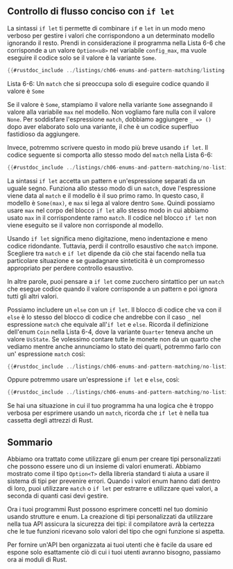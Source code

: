 ## Controllo di flusso conciso con `if let`

La sintassi `if let` ti permette di combinare `if` e `let` in un modo meno verboso per
gestire i valori che corrispondono a un determinato modello ignorando il resto. Prendi in considerazione il
programma nella Lista 6-6 che corrisponde a un valore `Option<u8>` nel
variabile `config_max`, ma vuole eseguire il codice solo se il valore è la variante `Some`.

```rust
{{#rustdoc_include ../listings/ch06-enums-and-pattern-matching/listing-06-06/src/main.rs:here}}
```

<span class="caption">Lista 6-6: Un `match` che si preoccupa solo di eseguire
codice quando il valore è `Some`</span>

Se il valore è `Some`, stampiamo il valore nella variante `Some` assegnando
il valore alla variabile `max` nel modello. Non vogliamo fare nulla
con il valore `None`. Per soddisfare l'espressione `match`, dobbiamo aggiungere `_ =>
()` dopo aver elaborato solo una variante, il che è un codice superfluo fastidioso da
aggiungere.

Invece, potremmo scrivere questo in modo più breve usando `if let`. Il codice seguente si comporta allo stesso modo del `match` nella Lista 6-6:

```rust
{{#rustdoc_include ../listings/ch06-enums-and-pattern-matching/no-listing-12-if-let/src/main.rs:here}}
```

La sintassi `if let` accetta un pattern e un'espressione separati da un uguale
segno. Funziona allo stesso modo di un `match`, dove l'espressione viene data al
`match` e il modello è il suo primo ramo. In questo caso, il modello è
`Some(max)`, e `max` si lega al valore dentro `Some`. Quindi possiamo
usare `max` nel corpo del blocco `if let` allo stesso modo in cui abbiamo usato `max` in
il corrispondente ramo `match`. Il codice nel blocco `if let` non viene eseguito se il
valore non corrisponde al modello.

Usando `if let` significa meno digitazione, meno indentazione e meno codice ridondante.
Tuttavia, perdi il controllo esaustivo che `match` impone. Scegliere
tra `match` e `if let` dipende da ciò che stai facendo nella tua particolare
situazione e se guadagnare sinteticità è un compromesso appropriato per
perdere controllo esaustivo.

In altre parole, puoi pensare a `if let` come zucchero sintattico per un `match` che
esegue codice quando il valore corrisponde a un pattern e poi ignora tutti gli altri valori.

Possiamo includere un `else` con un `if let`. Il blocco di codice che va con il
`else` è lo stesso del blocco di codice che andrebbe con il caso `_` nel
espressione `match` che equivale all'`if let` e `else`. Ricorda il
definizione dell'enum `Coin` nella Lista 6-4, dove la variante `Quarter` teneva anche un
valore `UsState`. Se volessimo contare tutte le monete non da un quarto che vediamo mentre anche
annunciamo lo stato dei quarti, potremmo farlo con un' espressione `match`
così:

```rust
{{#rustdoc_include ../listings/ch06-enums-and-pattern-matching/no-listing-13-count-and-announce-match/src/main.rs:here}}
```

Oppure potremmo usare un'espressione `if let` e `else`, così:

```rust
{{#rustdoc_include ../listings/ch06-enums-and-pattern-matching/no-listing-14-count-and-announce-if-let-else/src/main.rs:here}}
```

Se hai una situazione in cui il tuo programma ha una logica che è troppo verbosa per
esprimere usando un `match`, ricorda che `if let` è nella tua cassetta degli attrezzi di Rust.

## Sommario

Abbiamo ora trattato come utilizzare gli enum per creare tipi personalizzati che possono essere uno di un
insieme di valori enumerati. Abbiamo mostrato come il tipo `Option<T>` della libreria standard
ti aiuta a usare il sistema di tipi per prevenire errori. Quando i valori enum hanno
dati dentro di loro, puoi utilizzare `match` o `if let` per estrarre e utilizzare quei
valori, a seconda di quanti casi devi gestire.

Ora i tuoi programmi Rust possono esprimere concetti nel tuo dominio usando strutture e
enum. La creazione di tipi personalizzati da utilizzare nella tua API assicura la sicurezza dei tipi: il
compilatore avrà la certezza che le tue funzioni ricevano solo valori del tipo che ogni
funzione si aspetta.

Per fornire un'API ben organizzata ai tuoi utenti che è facile da
usare ed espone solo esattamente ciò di cui i tuoi utenti avranno bisogno, passiamo ora ai
moduli di Rust.

